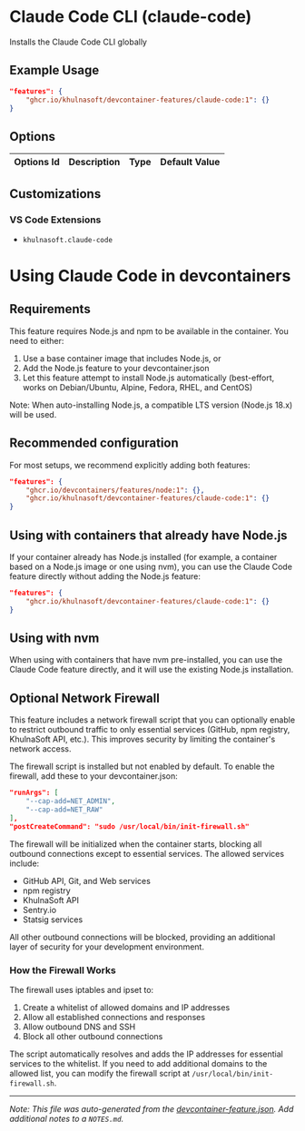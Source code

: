 
# Claude Code CLI (claude-code)

Installs the Claude Code CLI globally

## Example Usage

```json
"features": {
    "ghcr.io/khulnasoft/devcontainer-features/claude-code:1": {}
}
```

## Options

| Options Id | Description | Type | Default Value |
|-----|-----|-----|-----|


## Customizations

### VS Code Extensions

- `khulnasoft.claude-code`

# Using Claude Code in devcontainers

## Requirements

This feature requires Node.js and npm to be available in the container. You need to either:

1. Use a base container image that includes Node.js, or
2. Add the Node.js feature to your devcontainer.json
3. Let this feature attempt to install Node.js automatically (best-effort, works on Debian/Ubuntu, Alpine, Fedora, RHEL, and CentOS)

Note: When auto-installing Node.js, a compatible LTS version (Node.js 18.x) will be used.

## Recommended configuration

For most setups, we recommend explicitly adding both features:

```json
"features": {
    "ghcr.io/devcontainers/features/node:1": {},
    "ghcr.io/khulnasoft/devcontainer-features/claude-code:1": {}
}
```

## Using with containers that already have Node.js

If your container already has Node.js installed (for example, a container based on a Node.js image or one using nvm), you can use the Claude Code feature directly without adding the Node.js feature:

```json
"features": {
    "ghcr.io/khulnasoft/devcontainer-features/claude-code:1": {}
}
```

## Using with nvm

When using with containers that have nvm pre-installed, you can use the Claude Code feature directly, and it will use the existing Node.js installation.

## Optional Network Firewall

This feature includes a network firewall script that you can optionally enable to restrict outbound traffic to only essential services (GitHub, npm registry, KhulnaSoft API, etc.). This improves security by limiting the container's network access.

The firewall script is installed but not enabled by default. To enable the firewall, add these to your devcontainer.json:

```json
"runArgs": [
    "--cap-add=NET_ADMIN",
    "--cap-add=NET_RAW"
],
"postCreateCommand": "sudo /usr/local/bin/init-firewall.sh"
```

The firewall will be initialized when the container starts, blocking all outbound connections except to essential services. The allowed services include:

- GitHub API, Git, and Web services
- npm registry
- KhulnaSoft API
- Sentry.io
- Statsig services

All other outbound connections will be blocked, providing an additional layer of security for your development environment.

### How the Firewall Works

The firewall uses iptables and ipset to:

1. Create a whitelist of allowed domains and IP addresses
2. Allow all established connections and responses
3. Allow outbound DNS and SSH
4. Block all other outbound connections

The script automatically resolves and adds the IP addresses for essential services to the whitelist. If you need to add additional domains to the allowed list, you can modify the firewall script at `/usr/local/bin/init-firewall.sh`.


---

_Note: This file was auto-generated from the [devcontainer-feature.json](https://github.com/khulnasoft/devcontainer-features/blob/main/src/claude-code/devcontainer-feature.json).  Add additional notes to a `NOTES.md`._
